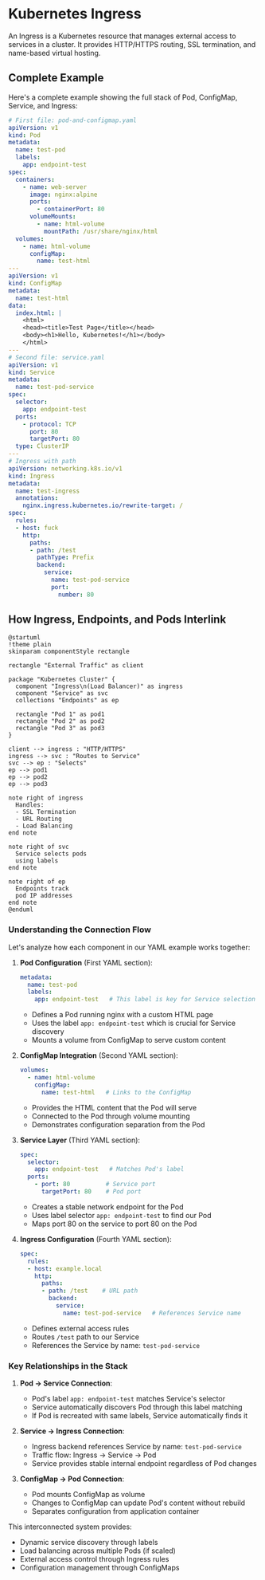 # Kubernetes Ingress

An Ingress is a Kubernetes resource that manages external access to services in a cluster. It provides HTTP/HTTPS routing, SSL termination, and name-based virtual hosting.

## Complete Example

Here's a complete example showing the full stack of Pod, ConfigMap, Service, and Ingress:

```yaml
# First file: pod-and-configmap.yaml
apiVersion: v1
kind: Pod
metadata:
  name: test-pod
  labels:
    app: endpoint-test
spec:
  containers:
    - name: web-server
      image: nginx:alpine
      ports:
        - containerPort: 80
      volumeMounts:
        - name: html-volume
          mountPath: /usr/share/nginx/html
  volumes:
    - name: html-volume
      configMap:
        name: test-html
---
apiVersion: v1
kind: ConfigMap
metadata:
  name: test-html
data:
  index.html: |
    <html>
    <head><title>Test Page</title></head>
    <body><h1>Hello, Kubernetes!</h1></body>
    </html>
---
# Second file: service.yaml
apiVersion: v1
kind: Service
metadata:
  name: test-pod-service
spec:
  selector:
    app: endpoint-test
  ports:
    - protocol: TCP
      port: 80
      targetPort: 80
  type: ClusterIP
---
# Ingress with path
apiVersion: networking.k8s.io/v1
kind: Ingress
metadata:
  name: test-ingress
  annotations:
    nginx.ingress.kubernetes.io/rewrite-target: /
spec:
  rules:
  - host: fuck
    http:
      paths:
      - path: /test
        pathType: Prefix
        backend:
          service:
            name: test-pod-service
            port:
              number: 80
```

## How Ingress, Endpoints, and Pods Interlink

```plantuml
@startuml
!theme plain
skinparam componentStyle rectangle

rectangle "External Traffic" as client

package "Kubernetes Cluster" {
  component "Ingress\n(Load Balancer)" as ingress
  component "Service" as svc
  collections "Endpoints" as ep
  
  rectangle "Pod 1" as pod1
  rectangle "Pod 2" as pod2
  rectangle "Pod 3" as pod3
}

client --> ingress : "HTTP/HTTPS"
ingress --> svc : "Routes to Service"
svc --> ep : "Selects"
ep --> pod1
ep --> pod2
ep --> pod3

note right of ingress
  Handles:
  - SSL Termination
  - URL Routing
  - Load Balancing
end note

note right of svc
  Service selects pods
  using labels
end note

note right of ep
  Endpoints track
  pod IP addresses
end note
@enduml
```

### Understanding the Connection Flow

Let's analyze how each component in our YAML example works together:

1. **Pod Configuration** (First YAML section):
   ```yaml
   metadata:
     name: test-pod
     labels:
       app: endpoint-test   # This label is key for Service selection
   ```
   - Defines a Pod running nginx with a custom HTML page
   - Uses the label `app: endpoint-test` which is crucial for Service discovery
   - Mounts a volume from ConfigMap to serve custom content

2. **ConfigMap Integration** (Second YAML section):
   ```yaml
   volumes:
     - name: html-volume
       configMap:
         name: test-html   # Links to the ConfigMap
   ```
   - Provides the HTML content that the Pod will serve
   - Connected to the Pod through volume mounting
   - Demonstrates configuration separation from the Pod

3. **Service Layer** (Third YAML section):
   ```yaml
   spec:
     selector:
       app: endpoint-test   # Matches Pod's label
     ports:
       - port: 80          # Service port
         targetPort: 80    # Pod port
   ```
   - Creates a stable network endpoint for the Pod
   - Uses label selector `app: endpoint-test` to find our Pod
   - Maps port 80 on the service to port 80 on the Pod

4. **Ingress Configuration** (Fourth YAML section):
   ```yaml
   spec:
     rules:
     - host: example.local
       http:
         paths:
         - path: /test    # URL path
           backend:
             service:
               name: test-pod-service   # References Service name
   ```
   - Defines external access rules
   - Routes `/test` path to our Service
   - References the Service by name: `test-pod-service`

### Key Relationships in the Stack

1. **Pod → Service Connection**:
   - Pod's label `app: endpoint-test` matches Service's selector
   - Service automatically discovers Pod through this label matching
   - If Pod is recreated with same labels, Service automatically finds it

2. **Service → Ingress Connection**:
   - Ingress backend references Service by name: `test-pod-service`
   - Traffic flow: Ingress → Service → Pod
   - Service provides stable internal endpoint regardless of Pod changes

3. **ConfigMap → Pod Connection**:
   - Pod mounts ConfigMap as volume
   - Changes to ConfigMap can update Pod's content without rebuild
   - Separates configuration from application container

This interconnected system provides:
- Dynamic service discovery through labels
- Load balancing across multiple Pods (if scaled)
- External access control through Ingress rules
- Configuration management through ConfigMaps